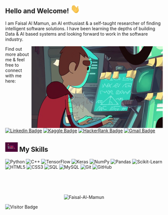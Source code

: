 

<!--
**Faisal-Al-Mamun/Faisal-Al-Mamun** is a ✨ _special_ ✨ repository because its `README.md` (this file) appears on your GitHub profile.

Here are some ideas to get you started:

- 🔭 I’m currently working on ...
- 🌱 I’m currently learning ...
- 👯 I’m looking to collaborate on ...
- 🤔 I’m looking for help with ...
- 💬 Ask me about ...
- 📫 How to reach me: ...
- 😄 Pronouns: ...
- ⚡ Fun fact: ...
- 📫 How to reach me: ...
-->



## Hello and Welcome! <img src="https://raw.githubusercontent.com/Faisal-Al-Mamun/Faisal-Al-Mamun/main/wave.gif" width="30px">

I am Faisal Al Mamun, an AI enthusiast & a self-taught researcher of finding intelligent software solutions. I have been learning the depths of building Data & AI based systems and looking forward to work in the software industry. 

<img align="right" alt="GIF" src="https://raw.githubusercontent.com/Faisal-Al-Mamun/Faisal-Al-Mamun/main/animated_coder.gif" width="420" height="260" />

Find out more about me & feel free to connect with me here:

[![Linkedin Badge](https://img.shields.io/badge/-FaisalAlMamun-blue?style=flat-square&logo=Linkedin&logoColor=white&link=https://www.linkedin.com/in/faisal-al-mamun-0097961a7/)](https://www.linkedin.com/in/faisal-al-mamun-0097961a7/)
[![Kaggle Badge](https://img.shields.io/badge/-FaisalAlMamun-purple?style=flat-square&logo=kaggle&logoColor=white&link=https://www.kaggle.com/faisalalmamun007)](https://www.kaggle.com/faisalalmamun007)
[![HackerRank Badge](https://img.shields.io/badge/-Faisal_Al_Mamun-yellow?style=flat-square&logo=HackerRank&logoColor=black&link=https://www.hackerrank.com/Faisal_Al_Mamun)](https://www.hackerrank.com/Faisal_Al_Mamun)
[![Gmail Badge](https://img.shields.io/badge/-faisalalmamun007@gmail.com-c14438?style=flat-square&logo=Gmail&logoColor=white&link=mailto:faisalalmamun007@gmail.com)](mailto:faisalalmamun007@gmail.com)

## <img src="https://raw.githubusercontent.com/Faisal-Al-Mamun/Faisal-Al-Mamun/main/coding.gif" width="40px"> My Skills

![Python](https://img.shields.io/badge/-Python-black?style=flat-square&logo=Python)
![C++](https://img.shields.io/badge/-C++-black?style=flat-square&logo=C++)
![TensorFlow](https://img.shields.io/badge/-TensorFlow-black?style=flat-square&logo=TensorFlow)
![Keras](https://img.shields.io/badge/-Keras-black?style=flat-square&logo=Keras)
![NumPy](https://img.shields.io/badge/-NumPy-black?style=flat-square&logo=numpy)
![Pandas](https://img.shields.io/badge/-Pandas-black?style=flat-square&logo=pandas)
![Scikit-Learn](https://img.shields.io/badge/-Scikit_Learn-black?style=flat-square&logo=scikit-learn)
![HTML5](https://img.shields.io/badge/-HTML5-black?style=flat-square&logo=html5&logoColor=white)
![CSS3](https://img.shields.io/badge/-CSS3-black?style=flat-square&logo=css3)
![SQL](https://img.shields.io/badge/-SQL-black?style=flat-square&logo=SQL)
![MySQL](https://img.shields.io/badge/-MySQL-black?style=flat-square&logo=mysql)
![Git](https://img.shields.io/badge/-Git-black?style=flat-square&logo=git)
![GitHub](https://img.shields.io/badge/-GitHub-181717?style=flat-square&logo=github)


<br />
<br />
<br />
<p align="center"> <img src="https://github-readme-stats.vercel.app/api?username=Faisal-Al-Mamun&show_icons=true&theme=nightowl" alt="Faisal-Al-Mamun" />

![Visitor Badge](https://visitor-badge.laobi.icu/badge?page_id=Faisal-Al-Mamun.Faisal-Al-Mamun)
